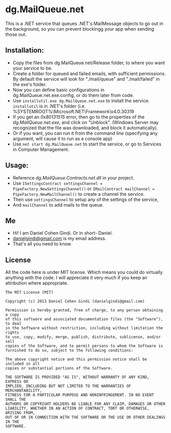dg.MailQueue.net
================

This is a .NET service that queues .NET's MailMessage objects to go out in the background, 
so you can prevent blockingg your app when sending those out.

## Installation:
* Copy the files from dg.MailQueue.net/Release folder, to where you want your service to be.
* Create a folder for queued and failed emails, with sufficient permissions. By default the service will look for "./mail/queue" and "./mail/failed" in the exe's folder.
* Now you can define basic configurations in dg.MailQueue.net.exe.config, or do them later from code.
* Use `installutil.exe dg.MailQueue.net.exe` to install the service. `installutil` is in .NET's folder (i.e. %SYSTEMROOT%\Microsoft.NET\Framework\v4.0.30319
* If you get an *0x80131515* error, then go to the properties of the *dg.MailQueue.net.exe*, and click on "Unblock". (Windows Server may recognized that the file was downloaded, and block it automatically).
* Or if you want, you can run it from the command line (specifying any argument, will cause it to run as a console app)
* Use `net start dg.MailQueue.net` to start the service, or go to Services in Computer Management.

## Usage:
* Reference *dg.MailQueue.Contracts.net.dll* in your project.
* Use `ISettingsContract settingsChannel = PipeFactory.NewSettingsChannel()` or `IMailContract mailChannel = PipeFactory.NewMailChannel()` to create a channel the service.
* Then use `settingsChannel` to setup any of the settings of the service,
* And `mailChannel` to add mails to the queue.

## Me
* Hi! I am Daniel Cohen Gindi. Or in short- Daniel.
* danielgindi@gmail.com is my email address.
* That's all you need to know.

## License

All the code here is under MIT license. Which means you could do virtually anything with the code.
I will appreciate it very much if you keep an attribution where appropriate.

    The MIT License (MIT)
    
    Copyright (c) 2013 Daniel Cohen Gindi (danielgindi@gmail.com)
    
    Permission is hereby granted, free of charge, to any person obtaining a copy
    of this software and associated documentation files (the "Software"), to deal
    in the Software without restriction, including without limitation the rights
    to use, copy, modify, merge, publish, distribute, sublicense, and/or sell
    copies of the Software, and to permit persons to whom the Software is
    furnished to do so, subject to the following conditions:
    
    The above copyright notice and this permission notice shall be included in all
    copies or substantial portions of the Software.
    
    THE SOFTWARE IS PROVIDED "AS IS", WITHOUT WARRANTY OF ANY KIND, EXPRESS OR
    IMPLIED, INCLUDING BUT NOT LIMITED TO THE WARRANTIES OF MERCHANTABILITY,
    FITNESS FOR A PARTICULAR PURPOSE AND NONINFRINGEMENT. IN NO EVENT SHALL THE
    AUTHORS OR COPYRIGHT HOLDERS BE LIABLE FOR ANY CLAIM, DAMAGES OR OTHER
    LIABILITY, WHETHER IN AN ACTION OF CONTRACT, TORT OR OTHERWISE, ARISING FROM,
    OUT OF OR IN CONNECTION WITH THE SOFTWARE OR THE USE OR OTHER DEALINGS IN THE
    SOFTWARE.
